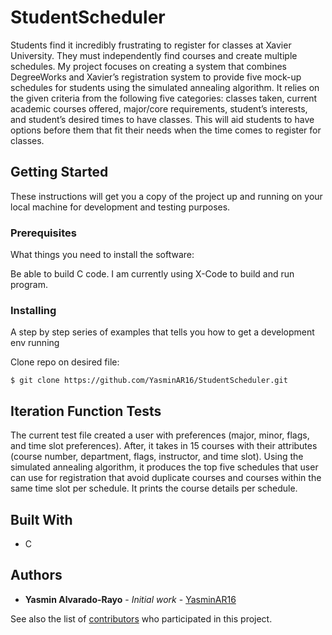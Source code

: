 # StudentScheduler
Students find it incredibly frustrating to register for classes at Xavier University. They must independently find courses and create multiple schedules. My project focuses on creating a system that combines DegreeWorks and Xavier’s registration system to provide five mock-up schedules for students using the simulated annealing algorithm. It relies on the given criteria from the following five categories: classes taken, current academic courses offered, major/core requirements, student’s interests, and student’s desired times to have classes. This will aid students to have options before them that fit their needs when the time comes to register for classes.

## Getting Started

These instructions will get you a copy of the project up and running on your local machine for development and testing purposes.

### Prerequisites

What things you need to install the software:

Be able to build C code. I am currently using X-Code to build and run program.

### Installing

A step by step series of examples that tells you how to get a development env running

Clone repo on desired file:
```
$ git clone https://github.com/YasminAR16/StudentScheduler.git
```

## Iteration Function Tests

The current test file created a user with preferences (major, minor, flags, and time slot preferences). After, it takes in 15 courses with their attributes (course number, department, flags, instructor, and time slot). Using the simulated annealing algorithm, it produces the top five schedules that user can use for registration that avoid duplicate courses and courses within the same time slot per schedule. It prints the course details per schedule.

## Built With

* C

## Authors

* **Yasmin Alvarado-Rayo** - *Initial work* - [YasminAR16](https://github.com/YasminAR16)


See also the list of [contributors](https://github.com/YasminAR16/StudentScheduler/contributors) who participated in this project.
